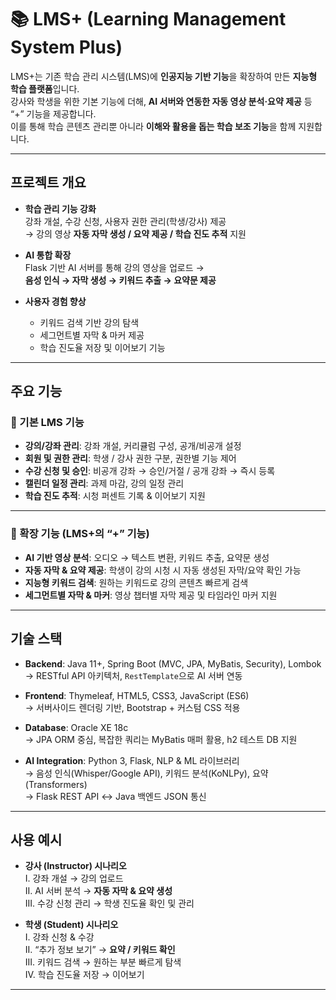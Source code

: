 # 📚 LMS+ (Learning Management System Plus)

LMS+는 기존 학습 관리 시스템(LMS)에 **인공지능 기반 기능**을 확장하여 만든 **지능형 학습 플랫폼**입니다.  
강사와 학생을 위한 기본 기능에 더해, **AI 서버와 연동한 자동 영상 분석·요약 제공** 등 “+” 기능을 제공합니다.  
이를 통해 학습 콘텐츠 관리뿐 아니라 **이해와 활용을 돕는 학습 보조 기능**을 함께 지원합니다.

---

## 프로젝트 개요

- **학습 관리 기능 강화**  
  강좌 개설, 수강 신청, 사용자 권한 관리(학생/강사) 제공  
  → 강의 영상 **자동 자막 생성 / 요약 제공 / 학습 진도 추적** 지원  

- **AI 통합 확장**  
  Flask 기반 AI 서버를 통해 강의 영상을 업로드 →  
  **음성 인식 → 자막 생성 → 키워드 추출 → 요약문 제공**  

- **사용자 경험 향상**  
  - 키워드 검색 기반 강의 탐색  
  - 세그먼트별 자막 & 마커 제공  
  - 학습 진도율 저장 및 이어보기 기능  

---

## 주요 기능

### 🔹 기본 LMS 기능
- **강의/강좌 관리**: 강좌 개설, 커리큘럼 구성, 공개/비공개 설정  
- **회원 및 권한 관리**: 학생 / 강사 권한 구분, 권한별 기능 제어  
- **수강 신청 및 승인**: 비공개 강좌 → 승인/거절 / 공개 강좌 → 즉시 등록  
- **캘린더 일정 관리**: 과제 마감, 강의 일정 관리  
- **학습 진도 추적**: 시청 퍼센트 기록 & 이어보기 지원  

---

### 🔹 확장 기능 (LMS+의 “+” 기능)
- **AI 기반 영상 분석**: 오디오 → 텍스트 변환, 키워드 추출, 요약문 생성  
- **자동 자막 & 요약 제공**: 학생이 강의 시청 시 자동 생성된 자막/요약 확인 가능  
- **지능형 키워드 검색**: 원하는 키워드로 강의 콘텐츠 빠르게 검색  
- **세그먼트별 자막 & 마커**: 영상 챕터별 자막 제공 및 타임라인 마커 지원  

---

## 기술 스택

- **Backend**: Java 11+, Spring Boot (MVC, JPA, MyBatis, Security), Lombok  
  → RESTful API 아키텍처, `RestTemplate`으로 AI 서버 연동  

- **Frontend**: Thymeleaf, HTML5, CSS3, JavaScript (ES6)  
  → 서버사이드 렌더링 기반, Bootstrap + 커스텀 CSS 적용  

- **Database**: Oracle XE 18c  
  → JPA ORM 중심, 복잡한 쿼리는 MyBatis 매퍼 활용, h2 테스트 DB 지원  

- **AI Integration**: Python 3, Flask, NLP & ML 라이브러리  
  → 음성 인식(Whisper/Google API), 키워드 분석(KoNLPy), 요약(Transformers)  
  → Flask REST API ↔ Java 백엔드 JSON 통신  

---

## 사용 예시

- **강사 (Instructor) 시나리오**  
  I. 강좌 개설 → 강의 업로드  
  II. AI 서버 분석 → **자동 자막 & 요약 생성**  
  III. 수강 신청 관리 → 학생 진도율 확인 및 관리  

- **학생 (Student) 시나리오**  
  I. 강좌 신청 & 수강  
  II. “추가 정보 보기” → **요약 / 키워드 확인**  
  III. 키워드 검색 → 원하는 부분 빠르게 탐색  
  IV. 학습 진도율 저장 → 이어보기  

---
